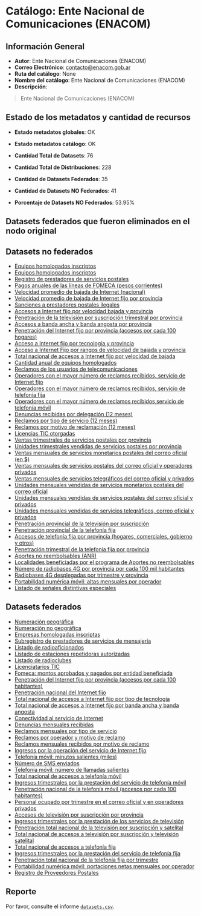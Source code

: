 
# Catálogo: Ente Nacional de Comunicaciones (ENACOM)

## Información General

- **Autor**: Ente Nacional de Comunicaciones (ENACOM)
- **Correo Electrónico**: contacto@enacom.gob.ar
- **Ruta del catálogo**: None
- **Nombre del catálogo**: Ente Nacional de Comunicaciones (ENACOM)
- **Descripción**:

> Ente Nacional de Comunicaciones (ENACOM)

## Estado de los metadatos y cantidad de recursos

- **Estado metadatos globales**: OK
- **Estado metadatos catálogo**: OK
- **Cantidad Total de Datasets**: 76
- **Cantidad Total de Distribuciones**: 228

- **Cantidad de Datasets Federados**: 35
- **Cantidad de Datasets NO Federados**: 41
- **Porcentaje de Datasets NO Federados**: 53.95%

## Datasets federados que fueron eliminados en el nodo original



## Datasets no federados

- [Equipos homologados inscriptos](None)
- [Equipos homologados inscriptos](None)
- [Registro de prestadores de servicios postales](None)
- [Pagos anuales de las líneas de FOMECA (pesos corrientes)](None)
- [Velocidad promedio de bajada de Internet (nacional)](None)
- [Velocidad promedio de bajada de Internet fijo por provincia](None)
- [Sanciones a prestadores postales ilegales](None)
- [Accesos a Internet fijo por velocidad bajada y provincia](None)
- [Penetración de la televisión por suscripción trimestral por provincia](None)
- [Accesos a banda ancha y banda angosta por provincia](None)
- [Penetración del Internet fijo por provincia (accesos por cada 100 hogares)](None)
- [Acceso a Internet fijo por tecnología y provincia](None)
- [Acceso a Internet Fijo por rangos de velocidad de bajada y provincia](None)
- [Total nacional de accesos a Internet fijo por velocidad de bajada](None)
- [Cantidad anual de equipos homologados](None)
- [Reclamos de los usuarios de telecomunicaciones](None)
- [Operadores con el mayor número de reclamos recibidos, servicio de Internet fijo](None)
- [Operadores con el mayor número de reclamos recibidos, servicio de telefonía fija](None)
- [Operadores con el mayor número de reclamos recibidos,servicio de telefonía móvil](None)
- [Denuncias recibidas por delegación (12 meses)](None)
- [Reclamos por tipo de servicio (12 meses)](None)
- [Reclamos por motivo de reclamación (12 meses)](None)
- [Licencias TIC otorgadas](None)
- [Ventas trimestrales de servicios postales por provincia](None)
- [Unidades trimestrales vendidas de servicios postales por provincia](None)
- [Ventas mensuales de servicios monetarios postales del correo oficial (en $)](None)
- [Ventas mensuales de servicios postales del correo oficial y operadores privados](None)
- [Ventas mensuales de servicios telegráficos del correo oficial y privados](None)
- [Unidades mensuales vendidas de servicios monetarios postales del correo oficial](None)
- [Unidades mensuales vendidas de servicios postales del correo oficial y privados](None)
- [Unidades mensuales vendidas de servicios telegráficos, correo oficial y privados](None)
- [Penetración provincial de la televisión por suscripción](None)
- [Penetración provincial de la telefonía fija](None)
- [Accesos de telefonía fija por provincia (hogares, comerciales, gobierno y otros)](None)
- [Penetración trimestral de la telefonía fija por provincia](None)
- [Aportes no reembolsables (ANR)](None)
- [Localidades beneficiadas por el programa de Aportes no reembolsables](None)
- [Número de radiobases 4G por provincia por cada 100 mil habitantes](None)
- [Radiobases 4G desplegadas por trimestre y provincia](None)
- [Portabilidad numérica móvil: altas mensuales por operador](None)
- [Listado de señales distintivas especiales](None)

## Datasets federados

- [Numeración geográfica](None)
- [Numeración no geográfica](None)
- [Empresas homologadas inscriptas](None)
- [Subregistro de prestadores de servicios de mensajería](None)
- [Listado de radioaficionados](None)
- [Listado de estaciones repetidoras autorizadas](None)
- [Listado de radioclubes](None)
- [Licenciatarios TIC](None)
- [Fomeca: montos aprobados y pagados por entidad beneficiada](None)
- [Penetración del Internet fijo por provincia (accesos por cada 100 habitantes)](None)
- [Penetración nacional del Internet fijo](None)
- [Total nacional de accesos a Internet fijo por tipo de tecnología](None)
- [Total nacional de accesos a Internet fijo por banda ancha y banda angosta](None)
- [Conectividad al servicio de Internet](None)
- [Denuncias mensuales recibidas](None)
- [Reclamos mensuales por tipo de servicio](None)
- [Reclamos por operador y motivo de reclamo](None)
- [Reclamos mensuales recibidos por motivo de reclamo](None)
- [Ingresos por la operación del servicio de Internet fijo](None)
- [Telefonía móvil: minutos salientes (miles)](None)
- [Número de SMS enviados](None)
- [Telefonía móvil: número de llamadas salientes](None)
- [Total nacional de accesos a telefonía móvil](None)
- [Ingresos trimestrales por la prestación del servicio de telefonía móvil](None)
- [Penetración nacional de la telefonía móvil (accesos por cada 100 habitantes)](None)
- [Personal ocupado por trimestre en el correo oficial y en operadores privados](None)
- [Accesos de televisión por suscripción por provincia](None)
- [Ingresos trimestrales por la prestación de los servicios de televisión](None)
- [Penetración total nacional de la televisión por suscripción y satelital](None)
- [Total nacional de accesos a televisión por suscripción y televisión satelital](None)
- [Total nacional de accesos a telefonía fija](None)
- [Ingresos trimestrales por la prestación del servicio de telefonía fija](None)
- [Penetración total nacional de la telefonía fija por trimestre](None)
- [Portabilidad numérica móvil: portaciones netas mensuales por operador](None)
- [Registro de Proveedores Postales](None)

## Reporte

Por favor, consulte el informe [`datasets.csv`](datasets.csv).
